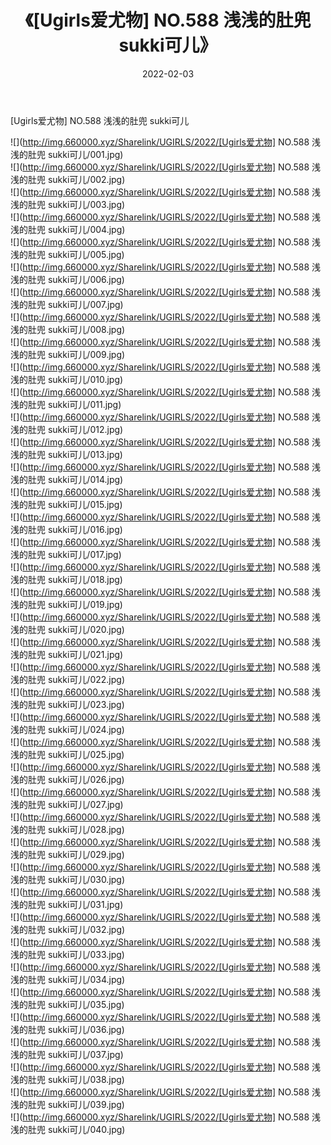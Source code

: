 ﻿---
layout: post
title:  《[Ugirls爱尤物] NO.588 浅浅的肚兜 sukki可儿》
date:   2022-02-03
img: http://img.660000.xyz/Sharelink/UGIRLS/2022/[Ugirls爱尤物] NO.588 浅浅的肚兜 sukki可儿/000.jpg
categories: [美女, 清纯, 唯美]
---

[Ugirls爱尤物] NO.588 浅浅的肚兜 sukki可儿

 ![](http://img.660000.xyz/Sharelink/UGIRLS/2022/[Ugirls爱尤物] NO.588 浅浅的肚兜 sukki可儿/001.jpg) <br>![](http://img.660000.xyz/Sharelink/UGIRLS/2022/[Ugirls爱尤物] NO.588 浅浅的肚兜 sukki可儿/002.jpg) <br>![](http://img.660000.xyz/Sharelink/UGIRLS/2022/[Ugirls爱尤物] NO.588 浅浅的肚兜 sukki可儿/003.jpg) <br>![](http://img.660000.xyz/Sharelink/UGIRLS/2022/[Ugirls爱尤物] NO.588 浅浅的肚兜 sukki可儿/004.jpg) <br>![](http://img.660000.xyz/Sharelink/UGIRLS/2022/[Ugirls爱尤物] NO.588 浅浅的肚兜 sukki可儿/005.jpg) <br>![](http://img.660000.xyz/Sharelink/UGIRLS/2022/[Ugirls爱尤物] NO.588 浅浅的肚兜 sukki可儿/006.jpg) <br>![](http://img.660000.xyz/Sharelink/UGIRLS/2022/[Ugirls爱尤物] NO.588 浅浅的肚兜 sukki可儿/007.jpg) <br>![](http://img.660000.xyz/Sharelink/UGIRLS/2022/[Ugirls爱尤物] NO.588 浅浅的肚兜 sukki可儿/008.jpg) <br>![](http://img.660000.xyz/Sharelink/UGIRLS/2022/[Ugirls爱尤物] NO.588 浅浅的肚兜 sukki可儿/009.jpg) <br>![](http://img.660000.xyz/Sharelink/UGIRLS/2022/[Ugirls爱尤物] NO.588 浅浅的肚兜 sukki可儿/010.jpg) <br>![](http://img.660000.xyz/Sharelink/UGIRLS/2022/[Ugirls爱尤物] NO.588 浅浅的肚兜 sukki可儿/011.jpg) <br>![](http://img.660000.xyz/Sharelink/UGIRLS/2022/[Ugirls爱尤物] NO.588 浅浅的肚兜 sukki可儿/012.jpg) <br>![](http://img.660000.xyz/Sharelink/UGIRLS/2022/[Ugirls爱尤物] NO.588 浅浅的肚兜 sukki可儿/013.jpg) <br>![](http://img.660000.xyz/Sharelink/UGIRLS/2022/[Ugirls爱尤物] NO.588 浅浅的肚兜 sukki可儿/014.jpg) <br>![](http://img.660000.xyz/Sharelink/UGIRLS/2022/[Ugirls爱尤物] NO.588 浅浅的肚兜 sukki可儿/015.jpg) <br>![](http://img.660000.xyz/Sharelink/UGIRLS/2022/[Ugirls爱尤物] NO.588 浅浅的肚兜 sukki可儿/016.jpg) <br>![](http://img.660000.xyz/Sharelink/UGIRLS/2022/[Ugirls爱尤物] NO.588 浅浅的肚兜 sukki可儿/017.jpg) <br>![](http://img.660000.xyz/Sharelink/UGIRLS/2022/[Ugirls爱尤物] NO.588 浅浅的肚兜 sukki可儿/018.jpg) <br>![](http://img.660000.xyz/Sharelink/UGIRLS/2022/[Ugirls爱尤物] NO.588 浅浅的肚兜 sukki可儿/019.jpg) <br>![](http://img.660000.xyz/Sharelink/UGIRLS/2022/[Ugirls爱尤物] NO.588 浅浅的肚兜 sukki可儿/020.jpg) <br>![](http://img.660000.xyz/Sharelink/UGIRLS/2022/[Ugirls爱尤物] NO.588 浅浅的肚兜 sukki可儿/021.jpg) <br>![](http://img.660000.xyz/Sharelink/UGIRLS/2022/[Ugirls爱尤物] NO.588 浅浅的肚兜 sukki可儿/022.jpg) <br>![](http://img.660000.xyz/Sharelink/UGIRLS/2022/[Ugirls爱尤物] NO.588 浅浅的肚兜 sukki可儿/023.jpg) <br>![](http://img.660000.xyz/Sharelink/UGIRLS/2022/[Ugirls爱尤物] NO.588 浅浅的肚兜 sukki可儿/024.jpg) <br>![](http://img.660000.xyz/Sharelink/UGIRLS/2022/[Ugirls爱尤物] NO.588 浅浅的肚兜 sukki可儿/025.jpg) <br>![](http://img.660000.xyz/Sharelink/UGIRLS/2022/[Ugirls爱尤物] NO.588 浅浅的肚兜 sukki可儿/026.jpg) <br>![](http://img.660000.xyz/Sharelink/UGIRLS/2022/[Ugirls爱尤物] NO.588 浅浅的肚兜 sukki可儿/027.jpg) <br>![](http://img.660000.xyz/Sharelink/UGIRLS/2022/[Ugirls爱尤物] NO.588 浅浅的肚兜 sukki可儿/028.jpg) <br>![](http://img.660000.xyz/Sharelink/UGIRLS/2022/[Ugirls爱尤物] NO.588 浅浅的肚兜 sukki可儿/029.jpg) <br>![](http://img.660000.xyz/Sharelink/UGIRLS/2022/[Ugirls爱尤物] NO.588 浅浅的肚兜 sukki可儿/030.jpg) <br>![](http://img.660000.xyz/Sharelink/UGIRLS/2022/[Ugirls爱尤物] NO.588 浅浅的肚兜 sukki可儿/031.jpg) <br>![](http://img.660000.xyz/Sharelink/UGIRLS/2022/[Ugirls爱尤物] NO.588 浅浅的肚兜 sukki可儿/032.jpg) <br>![](http://img.660000.xyz/Sharelink/UGIRLS/2022/[Ugirls爱尤物] NO.588 浅浅的肚兜 sukki可儿/033.jpg) <br>![](http://img.660000.xyz/Sharelink/UGIRLS/2022/[Ugirls爱尤物] NO.588 浅浅的肚兜 sukki可儿/034.jpg) <br>![](http://img.660000.xyz/Sharelink/UGIRLS/2022/[Ugirls爱尤物] NO.588 浅浅的肚兜 sukki可儿/035.jpg) <br>![](http://img.660000.xyz/Sharelink/UGIRLS/2022/[Ugirls爱尤物] NO.588 浅浅的肚兜 sukki可儿/036.jpg) <br>![](http://img.660000.xyz/Sharelink/UGIRLS/2022/[Ugirls爱尤物] NO.588 浅浅的肚兜 sukki可儿/037.jpg) <br>![](http://img.660000.xyz/Sharelink/UGIRLS/2022/[Ugirls爱尤物] NO.588 浅浅的肚兜 sukki可儿/038.jpg) <br>![](http://img.660000.xyz/Sharelink/UGIRLS/2022/[Ugirls爱尤物] NO.588 浅浅的肚兜 sukki可儿/039.jpg) <br>![](http://img.660000.xyz/Sharelink/UGIRLS/2022/[Ugirls爱尤物] NO.588 浅浅的肚兜 sukki可儿/040.jpg) <br>